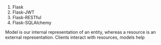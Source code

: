 1. Flask
2. Flask-JWT
3. Flask-RESTful
4. Flask-SQLAlchemy

Model is our internal representation of an entity, whereas a resource is an external representation.
Clients interact with resources, models help